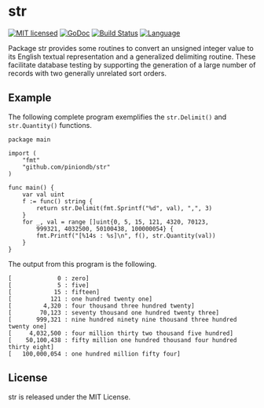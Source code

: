 # str 

[![MIT licensed](https://img.shields.io/badge/license-MIT-blue.svg)](https://raw.githubusercontent.com/piniondb/store/master/LICENSE)
[![GoDoc](https://godoc.org/github.com/piniondb/str?status.svg)](https://godoc.org/github.com/piniondb/str)
[![Build Status](https://travis-ci.org/piniondb/str.svg?branch=master)](https://travis-ci.org/piniondb/str)
[![Language](https://img.shields.io/badge/language-go-blue.svg)](https://golang.org/)

Package str provides some routines to convert an unsigned integer value to its
English textual representation and a generalized delimiting routine. These
facilitate database testing by supporting the generation of a large number of
records with two generally unrelated sort orders.

## Example

The following complete program exemplifies the `str.Delimit()` and
`str.Quantity()` functions.

    package main
    
    import (
    	"fmt"
    	"github.com/piniondb/str"
    )
    
    func main() {
    	var val uint
    	f := func() string {
    		return str.Delimit(fmt.Sprintf("%d", val), ",", 3)
    	}
    	for _, val = range []uint{0, 5, 15, 121, 4320, 70123,
    		999321, 4032500, 50100438, 100000054} {
    		fmt.Printf("[%14s : %s]\n", f(), str.Quantity(val))
    	}
    }

The output from this program is the following.

    [             0 : zero]
    [             5 : five]
    [            15 : fifteen]
    [           121 : one hundred twenty one]
    [         4,320 : four thousand three hundred twenty]
    [        70,123 : seventy thousand one hundred twenty three]
    [       999,321 : nine hundred ninety nine thousand three hundred twenty one]
    [     4,032,500 : four million thirty two thousand five hundred]
    [    50,100,438 : fifty million one hundred thousand four hundred thirty eight]
    [   100,000,054 : one hundred million fifty four]

## License

str is released under the MIT License.

